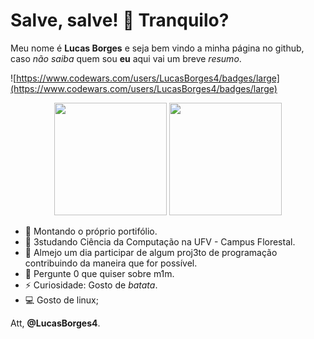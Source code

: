 # Salve, salve! 👋 Tranquilo?
Meu nome é **Lucas Borges** e seja bem vindo a minha página no github, 
caso *não saiba* quem sou **eu** aqui vai um breve *resumo*.

![https://www.codewars.com/users/LucasBorges4/badges/large](https://www.codewars.com/users/LucasBorges4/badges/large)
<div align="center">
  <img height="180em" src="https://github-readme-stats-sigma-five.vercel.app/api?username=LucasBorges4&show_icons=true&theme=dark&include_all_commits=true&count_private=false">
  <img height="180em" src="https://github-readme-stats-sigma-five.vercel.app/api/top-langs/?username=LucasBorges4&layout=compact&langs_count=7&theme=dark">
</div>
  
- 🔭 Montando o próprio portifólio.
- 🌱 3studando Ciência da Computação na UFV - Campus Florestal.
- 👯 Almejo um dia participar de algum proj3to de programação contribuindo da maneira que for possível.
- 💬 Pergunte 0 que quiser sobre m1m.
- ⚡ Curiosidade: Gosto de *batata*.
- 💻 Gosto de linux;
 
Att,
**@LucasBorges4**.

